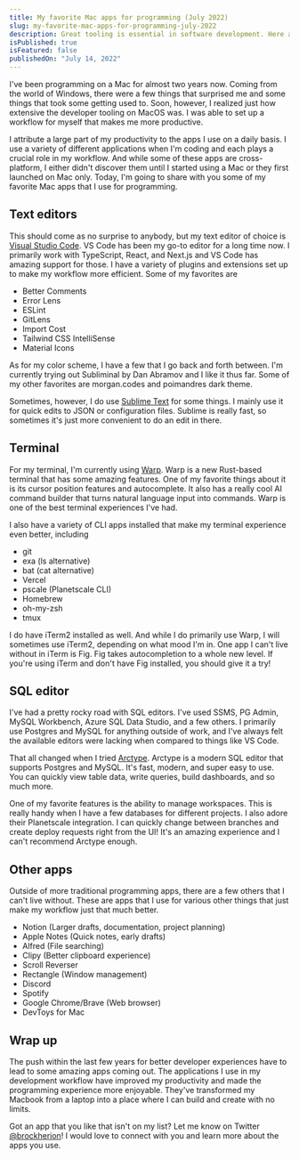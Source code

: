 ```yaml
---
title: My favorite Mac apps for programming (July 2022)
slug: my-favorite-mac-apps-for-programming-july-2022
description: Great tooling is essential in software development. Here are some of my favorite apps that I use for programming.
isPublished: true
isFeatured: false
publishedOn: "July 14, 2022"
---
```


I've been programming on a Mac for almost two years now. Coming from the world of Windows, there were a few things that surprised me and some things that took some getting used to. Soon, however, I realized just how extensive the developer tooling on MacOS was. I was able to set up a workflow for myself that makes me more productive.

I attribute a large part of my productivity to the apps I use on a daily basis. I use a variety of different applications when I'm coding and each plays a crucial role in my workflow. And while some of these apps are cross-platform, I either didn't discover them until I started using a Mac or they first launched on Mac only. Today, I'm going to share with you some of my favorite Mac apps that I use for programming.

## Text editors

This should come as no surprise to anybody, but my text editor of choice is [Visual Studio Code](https://code.visualstudio.com/). VS Code has been my go-to editor for a long time now. I primarily work with TypeScript, React, and Next.js and VS Code has amazing support for those. I have a variety of plugins and extensions set up to make my workflow more efficient. Some of my favorites are

- Better Comments
- Error Lens
- ESLint
- GitLens
- Import Cost
- Tailwind CSS IntelliSense
- Material Icons

As for my color scheme, I have a few that I go back and forth between. I'm currently trying out Subliminal by Dan Abramov and I like it thus far. Some of my other favorites are morgan.codes and poimandres dark theme.

Sometimes, however, I do use [Sublime Text](https://www.sublimetext.com/) for some things. I mainly use it for quick edits to JSON or configuration files. Sublime is really fast, so sometimes it's just more convenient to do an edit in there.

## Terminal

For my terminal, I'm currently using [Warp](https://www.warp.dev/). Warp is a new Rust-based terminal that has some amazing features. One of my favorite things about it is its cursor position features and autocomplete. It also has a really cool AI command builder that turns natural language input into commands. Warp is one of the best terminal experiences I've had.

I also have a variety of CLI apps installed that make my terminal experience even better, including

- git
- exa (ls alternative)
- bat (cat alternative)
- Vercel
- pscale (Planetscale CLI)
- Homebrew
- oh-my-zsh
- tmux

I do have iTerm2 installed as well. And while I do primarily use Warp, I will sometimes use iTerm2, depending on what mood I'm in. One app I can't live without in iTerm is Fig. Fig takes autocompletion to a whole new level. If you're using iTerm and don't have Fig installed, you should give it a try!

## SQL editor

I've had a pretty rocky road with SQL editors. I've used SSMS, PG Admin, MySQL Workbench, Azure SQL Data Studio, and a few others. I primarily use Postgres and MySQL for anything outside of work, and I've always felt the available editors were lacking when compared to things like VS Code.

That all changed when I tried [Arctype](https://arctype.com/). Arctype is a modern SQL editor that supports Postgres and MySQL. It's fast, modern, and super easy to use. You can quickly view table data, write queries, build dashboards, and so much more.

One of my favorite features is the ability to manage workspaces. This is really handy when I have a few databases for different projects. I also adore their Planetscale integration. I can quickly change between branches and create deploy requests right from the UI! It's an amazing experience and I can't recommend Arctype enough.

## Other apps

Outside of more traditional programming apps, there are a few others that I can't live without. These are apps that I use for various other things that just make my workflow just that much better.

- Notion (Larger drafts, documentation, project planning)
- Apple Notes (Quick notes, early drafts)
- Alfred (File searching)
- Clipy (Better clipboard experience)
- Scroll Reverser
- Rectangle (Window management)
- Discord
- Spotify
- Google Chrome/Brave (Web browser)
- DevToys for Mac

## Wrap up

The push within the last few years for better developer experiences have to lead to some amazing apps coming out. The applications I use in my development workflow have improved my productivity and made the programming experience more enjoyable. They've transformed my Macbook from a laptop into a place where I can build and create with no limits.

Got an app that you like that isn't on my list? Let me know on Twitter [@brockherion](https://twitter.com/BrockHerion)! I would love to connect with you and learn more about the apps you use.
